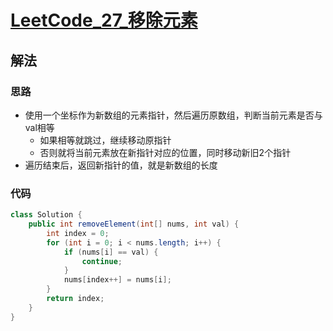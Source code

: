 # [LeetCode_27_移除元素](https://leetcode-cn.com/problems/remove-element/submissions/)
## 解法
### 思路
- 使用一个坐标作为新数组的元素指针，然后遍历原数组，判断当前元素是否与val相等
    - 如果相等就跳过，继续移动原指针
    - 否则就将当前元素放在新指针对应的位置，同时移动新旧2个指针
- 遍历结束后，返回新指针的值，就是新数组的长度
### 代码
```java
class Solution {
    public int removeElement(int[] nums, int val) {
        int index = 0;
        for (int i = 0; i < nums.length; i++) {
            if (nums[i] == val) {
                continue;
            }
            nums[index++] = nums[i];
        }
        return index;
    }
}
```